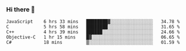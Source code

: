 ### Hi there 👋

<!--
**KLXLjun/KLXLjun** is a ✨ _special_ ✨ repository because its `README.md` (this file) appears on your GitHub profile.

Here are some ideas to get you started:

- 🔭 I’m currently working on ...
- 🌱 I’m currently learning ...
- 👯 I’m looking to collaborate on ...
- 🤔 I’m looking for help with ...
- 💬 Ask me about ...
- 📫 How to reach me: ...
- 😄 Pronouns: ...
- ⚡ Fun fact: ...
-->

<!--START_SECTION:waka-->
```text
JavaScript    6 hrs 33 mins   ████████▓░░░░░░░░░░░░░░░░   34.78 % 
C             5 hrs 58 mins   ████████░░░░░░░░░░░░░░░░░   31.65 % 
C++           4 hrs 39 mins   ██████░░░░░░░░░░░░░░░░░░░   24.66 % 
Objective-C   1 hr 15 mins    █▓░░░░░░░░░░░░░░░░░░░░░░░   06.65 % 
C#            18 mins         ▒░░░░░░░░░░░░░░░░░░░░░░░░   01.59 % 
```
<!--END_SECTION:waka-->
